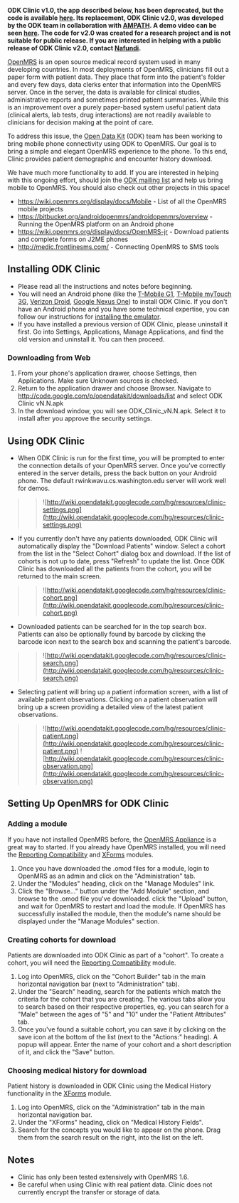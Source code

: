 **ODK Clinic v1.0, the app described below, has been deprecated, but the code is available [here](https://code.google.com/p/opendatakit/source/browse?repo=clinic). Its replacement, ODK Clinic v2.0, was developed by the ODK team in collaboration with [AMPATH](http://www.ampathkenya.org/). A demo video can be seen [here](http://www.youtube.com/watch?v=skV25YchXlE). The code for v2.0 was created for a research project and is not suitable for public release. If you are interested in helping with a public release of ODK Clinic v2.0, contact [Nafundi](http://nafundi.com).**

[OpenMRS](http://openmrs.org) is an open source medical record system used in many developing countries. In most deployments of OpenMRS, clinicians fill out a paper form with patient data. They place that form into the patient's folder and every few days, data clerks enter that information into the OpenMRS server. Once in the server, the data is available for clinical studies, administrative reports and sometimes printed patient summaries. While this is an improvement over a purely paper-based system useful patient data (clinical alerts, lab tests, drug interactions) are not readily available to clinicians for decision making at the point of care.

To address this issue, the [Open Data Kit](http://opendatakit.org) (ODK) team has been working to bring mobile phone connectivity using ODK to OpenMRS. Our goal is to bring a simple and elegant OpenMRS experience to the phone. To this end, Clinic provides patient demographic and encounter history download.

We have much more functionality to add. If you are interested in helping with this ongoing effort, should join the [ODK mailing list](http://groups.google.com/group/opendatakit) and help us bring mobile to OpenMRS. You should also check out other projects in this space!
  * https://wiki.openmrs.org/display/docs/Mobile - List of all the OpenMRS mobile projects
  * https://bitbucket.org/androidopenmrs/androidopenmrs/overview - Running the OpenMRS platform on an Android phone
  * https://wiki.openmrs.org/display/docs/OpenMRS-jr - Download patients and complete forms on J2ME phones
  * http://medic.frontlinesms.com/ - Connecting OpenMRS to SMS tools

## Installing ODK Clinic ##
  * Please read all the instructions and notes before beginning.
  * You will need an Android phone (like the [T-Mobile G1](http://en.wikipedia.org/wiki/T-Mobile_G1),  [T-Mobile myTouch 3G](http://en.wikipedia.org/wiki/MyTouch), [Verizon Droid](http://en.wikipedia.org/wiki/Motorola_Droid), [Google Nexus One](http://en.wikipedia.org/wiki/Nexus_One)) to install ODK Clinic. If you don't have an Android phone and you have some technical expertise, you can follow our instructions for [installing the emulator](http://code.google.com/p/opendatakit/wiki/DevelopmentEnvironment).
  * If you have installed a previous version of ODK Clinic, please uninstall it first. Go into Settings, Applications, Manage Applications, and find the old version and uninstall it. You can then proceed.

### Downloading from Web ###
  1. From your phone's application drawer, choose Settings, then Applications. Make sure Unknown sources is checked.
  1. Return to the application drawer and choose Browser. Navigate to http://code.google.com/p/opendatakit/downloads/list and select ODK Clinic vN.N.apk
  1. In the download window, you will see ODK\_Clinic\_vN.N.apk. Select it to install after you approve the security settings.

## Using ODK Clinic ##
  * When ODK Clinic is run for the first time, you will be prompted to enter the connection details of your OpenMRS server. Once you've correctly entered in the server details, press the back button on your Android phone. The default rwinkwavu.cs.washington.edu server will work well for demos.
> > ![http://wiki.opendatakit.googlecode.com/hg/resources/clinic-settings.png](http://wiki.opendatakit.googlecode.com/hg/resources/clinic-settings.png)
  * If you currently don't have any patients downloaded, ODK Clinic will automatically display the "Download Patients" window. Select a cohort from the list in the "Select Cohort" dialog box and download. If the list of cohorts is not up to date, press "Refresh" to update the list. Once ODK Clinic has downloaded all the patients from the cohort, you will be returned to the main screen.
> > ![http://wiki.opendatakit.googlecode.com/hg/resources/clinic-cohort.png](http://wiki.opendatakit.googlecode.com/hg/resources/clinic-cohort.png)
  * Downloaded patients can be searched for in the top search box. Patients can also be optionally found by barcode by clicking the barcode icon next to the search box and scanning the patient's barcode.
> > ![http://wiki.opendatakit.googlecode.com/hg/resources/clinic-search.png](http://wiki.opendatakit.googlecode.com/hg/resources/clinic-search.png)
  * Selecting patient will bring up a patient information screen, with a list of available patient observations. Clicking on a patient observation will bring up a screen providing a detailed view of the latest patient observations.
> > ![http://wiki.opendatakit.googlecode.com/hg/resources/clinic-patient.png](http://wiki.opendatakit.googlecode.com/hg/resources/clinic-patient.png)    ![http://wiki.opendatakit.googlecode.com/hg/resources/clinic-observation.png](http://wiki.opendatakit.googlecode.com/hg/resources/clinic-observation.png)


## Setting Up OpenMRS for ODK Clinic ##
### Adding a module ###
If you have not installed OpenMRS before, the [OpenMRS Appliance](http://wiki.openmrs.org/display/RES/OpenMRS+Appliance) is a great way to started. If you already have OpenMRS installed, you will need the  [Reporting Compatibility](http://modules.openmrs.org/modules/view.jsp?module=reportingcompatibility) and [XForms](http://modules.openmrs.org/modules/view.jsp?module=xforms) modules.
  1. Once you have downloaded the .omod files for a module, login to OpenMRS as an admin and click on the "Administration" tab.
  1. Under the "Modules" heading, click on the "Manage Modules" link.
  1. Click the "Browse..." button under the "Add Module" section, and browse to the .omod file you've downloaded. click the "Upload" button, and wait for OpenMRS to restart and load the module. If OpenMRS has successfully installed the module, then the module's name should be displayed under the "Manage Modules" section.

### Creating cohorts for download ###
Patients are downloaded into ODK Clinic as part of a "cohort". To create a cohort, you will need the [Reporting Compatibility](http://modules.openmrs.org/modules/view.jsp?module=reportingcompatibility) module.
  1. Log into OpenMRS, click on the "Cohort Builder" tab in the main horizontal navigation bar (next to "Administration" tab).
  1. Under the "Search" heading, search for the patients which match the criteria for the cohort that you are creating. The various tabs allow you to search based on their respective properties, eg. you can search for a "Male" between the ages of "5" and "10" under the "Patient Attributes" tab.
  1. Once you've found a suitable cohort, you can save it by clicking on the save icon at the bottom of the list (next to the "Actions:" heading). A popup will appear. Enter the name of your cohort and a short description of it, and click the "Save" button.

### Choosing medical history for download ###
Patient history is downloaded in ODK Clinic using the Medical History functionality in the [XForms](http://modules.openmrs.org/modules/view.jsp?module=xforms) module.
  1. Log into OpenMRS, click on the "Administration" tab in the main horizontal navigation bar.
  1. Under the "XForms" heading, click on "Medical HIstory Fields".
  1. Search for the concepts you would like to appear on the phone. Drag them from the search result on the right, into the list on the left.

## Notes ##
  * Clinic has only been tested extensively with OpenMRS 1.6.
  * Be careful when using Clinic with real patient data. Clinic does not currently encrypt the transfer or storage of data.